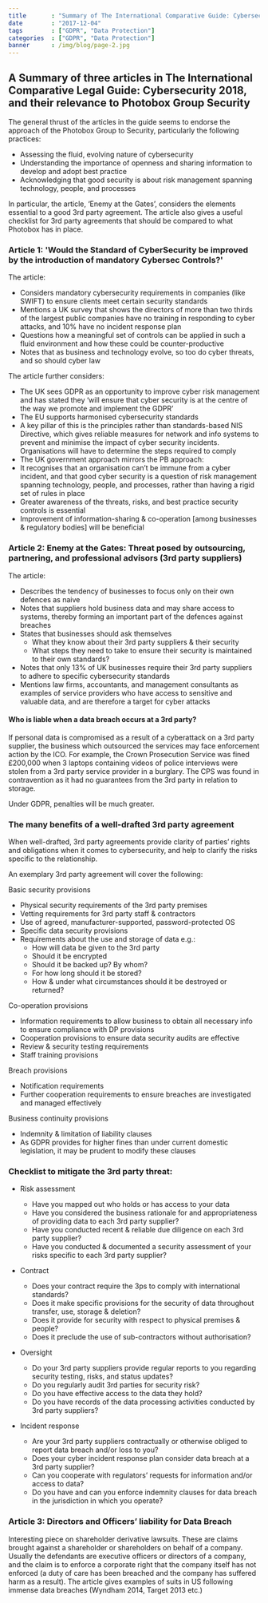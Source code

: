 ```yaml
---
title       : "Summary of The International Comparative Guide: Cybersecurity 2018"
date        : "2017-12-04"
tags        : ["GDPR", "Data Protection"]
categories  : ["GDPR", "Data Protection"]
banner      : /img/blog/page-2.jpg
---
```


## A Summary of three articles in The International Comparative Legal Guide: Cybersecurity 2018, and their relevance to Photobox Group Security

The general thrust of the articles in the guide seems to endorse the approach of the Photobox Group to Security, particularly the following practices:
- Assessing the fluid, evolving nature of cybersecurity
- Understanding the importance of openness and sharing information to develop and adopt best practice
- Acknowledging that good security is about risk management spanning technology, people, and processes

In particular, the article, ‘Enemy at the Gates’, considers the elements essential to a good 3rd party agreement. The article also gives a useful checklist for 3rd party agreements that should be compared to what Photobox has in place.

### Article 1: 'Would the Standard of CyberSecurity be improved by the introduction of mandatory Cybersec Controls?'

The article:

- Considers mandatory cybersecurity requirements in companies (like SWIFT) to ensure clients meet certain security standards
- Mentions a UK survey that shows the directors of more than two thirds of the largest public companies have no training in responding to cyber attacks, and 10% have no incident response plan
- Questions how a meaningful set of controls can be applied in such a fluid environment and how these could be counter-productive
- Notes that as business and technology evolve, so too do cyber threats, and so should cyber law

The article further considers:

- The UK sees GDPR as an opportunity to improve cyber risk management and has stated they ‘will ensure that cyber security is at the centre of the way we promote and implement the GDPR’
- The EU supports harmonised cybersecurity standards
- A key pillar of this is the principles rather than standards-based NIS Directive, which gives reliable measures for network and info systems to prevent and minimise the impact of cyber security incidents. Organisations will have to determine the steps required to comply
- The UK government approach mirrors the PB approach:
 - It recognises that an organisation can’t be immune from a cyber incident, and that good cyber security is a question of risk management spanning technology, people, and processes, rather than having a rigid set of rules in place
 - Greater awareness of the threats, risks, and best practice security controls is essential
 - Improvement of information-sharing & co-operation [among businesses & regulatory bodies] will be beneficial

### Article 2: Enemy at the Gates: Threat posed by outsourcing, partnering, and professional advisors (3rd party suppliers)

The article:

- Describes the tendency of businesses to focus only on their own defences as naive
- Notes that suppliers hold business data and may share access to systems, thereby forming an important part of the defences against breaches
- States that businesses should ask themselves
  - What they know about their 3rd party suppliers & their security
  - What steps they need to take to ensure their security is maintained to their own standards?
- Notes that only 13% of UK businesses require their 3rd party suppliers to adhere to specific cybersecurity standards
- Mentions law firms, accountants, and management consultants as examples of service providers who have access to sensitive and valuable data, and are therefore a target for cyber attacks

#### Who is liable when a data breach occurs at a 3rd party?

If personal data is compromised as a result of a cyberattack on a 3rd party supplier, the business which outsourced the services may face enforcement action by the ICO. For example, the Crown Prosecution Service was fined £200,000 when 3 laptops containing videos of police interviews were stolen from a 3rd party service provider in a burglary. The CPS was found in contravention as it had no guarantees from the 3rd party in relation to storage.

Under GDPR, penalties will be much greater.

### The many benefits of a well-drafted 3rd party agreement

When well-drafted, 3rd party agreements provide clarity of parties’ rights and obligations when it comes to cybersecurity, and help to clarify the risks specific to the relationship.

An exemplary 3rd party agreement will cover the following:

Basic security provisions
- Physical security requirements of the 3rd party premises
- Vetting requirements for 3rd party staff & contractors
- Use of agreed, manufacturer-supported, password-protected OS
- Specific data security provisions
- Requirements about the use and storage of data e.g.:
  - How will data be given to the 3rd party
  - Should it be encrypted
  - Should it be backed up? By whom?
  - For how long should it be stored?
  - How & under what circumstances should it be destroyed or returned?

Co-operation provisions
  - Information requirements to allow business to obtain all necessary info to ensure compliance with DP provisions
  - Cooperation provisions to ensure data security audits are effective
  - Review & security testing requirements
  - Staff training provisions

Breach provisions
  - Notification requirements
  - Further cooperation requirements to ensure breaches are investigated and managed effectively

Business continuity provisions
  - Indemnity & limitation of liability clauses
  - As GDPR provides for higher fines than under current domestic legislation, it may be prudent to modify these clauses

### Checklist to mitigate the 3rd party threat:

- Risk assessment
  - Have you mapped out who holds or has access to your data
  - Have you considered the business rationale for and appropriateness of providing data to each 3rd party supplier?
  - Have you conducted recent & reliable due diligence on each 3rd party supplier?
  - Have you conducted & documented a security assessment of your risks specific to each 3rd party supplier?

- Contract
  - Does your contract require the 3ps to comply with international standards?
  - Does it make specific provisions for the security of data throughout transfer, use, storage & deletion?
  - Does it provide for security with respect to physical premises & people?
  - Does it preclude the use of sub-contractors without authorisation?

- Oversight
  - Do your 3rd party suppliers provide regular reports to you regarding security testing, risks, and status updates?
  - Do you regularly audit 3rd parties for security risk?
  - Do you have effective access to the data they hold?
  - Do you have records of the data processing activities conducted by 3rd party suppliers?

- Incident response
  - Are your 3rd party suppliers contractually or otherwise obliged to report data breach and/or loss to you?
  - Does your cyber incident response plan consider data breach at a 3rd party supplier?
  - Can you cooperate with regulators’ requests for information and/or access to data?
  - Do you have and can you enforce indemnity clauses for data breach in the jurisdiction in which you operate?

### Article 3: Directors and Officers’ liability for Data Breach

Interesting piece on shareholder derivative lawsuits. These are claims brought against a shareholder or shareholders on behalf of a company. Usually the defendants are executive officers or directors of a company, and the claim is to enforce a corporate right that the company itself has not enforced (a duty of care has been breached and the company has suffered harm as a result). The article gives examples of suits in US following immense data breaches (Wyndham 2014, Target 2013 etc.)
